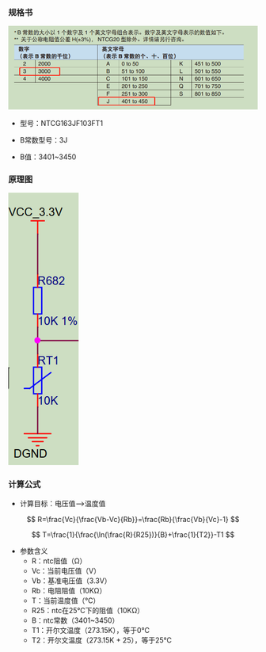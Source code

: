 ### 规格书
![image-20220507170649220](.\img\ntc.jpg)

- 型号：NTCG163JF103FT1

- B常数型号：3J

- B值：3401~3450

### 原理图

![image-20220507170649220](.\img\ntc-sch.jpg)


### 计算公式 

- 计算目标：电压值-->温度值

$$
R=\frac{Vc}{\frac{Vb-Vc}{Rb}}=\frac{Rb}{\frac{Vb}{Vc}-1}
$$

$$
T=\frac{1}{\frac{\ln(\frac{R}{R25})}{B}+\frac{1}{T2}}-T1
$$

- 参数含义
  - R：ntc阻值（Ω）
  - Vc：当前电压值（V）
  - Vb：基准电压值（3.3V）
  - Rb：电阻阻值（10KΩ）
  - T：当前温度值（℃）
  - R25：ntc在25℃下的阻值（10KΩ）
  - B：ntc常数（3401~3450）
  - T1：开尔文温度（273.15K），等于0℃
  - T2：开尔文温度（273.15K + 25），等于25℃

